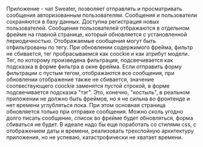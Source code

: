 Приложение - чат Sweater, позволяет отправлять и просматривать сообщения авторизованным пользователям. Сообщения 
и пользователи сохраняются в базу данных. Доступна регистрация новых пользователей.
Сообщения пользователей отбражаются в отдельном фрейме на главной странице, который обновляется с установленной 
периодичностью. 
Отображаемые сообщения могут быть отфильтрованы по тегу. При обновлении содержимого фрейма, фильтр не сбивается,
тег пробрасываемся как coockie и как атрибут модели. Тег, по которому произведена фильтрация,
подсвечивается как подсказка в форме фильтра в окне фрейма. Если отправить форму фильтрации с пустым тегом, 
отображаются все сообщения, при обновлении отображение также не сбивается, значение соотвествующего coockie заменятся 
пустой строкой, в форме подсвечивается подсказка "тэг".
Это, конечно, "костыль", в реальном приложении не должно быть фреймов, но я не сильна во фронтенде и нет 
времени углубляться пока.
При этом основная страница обновляется только при отправке сообщения. Можно сколь угодно долго писать сообщение, 
список во фрейме будет обновляться, форма сбиваться не будет.
В идеале надо бы еще поработать со стилями css, с отображением даты и времени, реализовать трехслойную архитектуру 
приложения, но не успеваю, катастрофически не хватает времени. 
